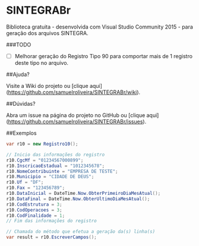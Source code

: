 # SINTEGRABr
Biblioteca gratuita  - desenvolvida com Visual Studio Community 2015 - para geração dos arquivos SINTEGRA.

###TODO

- [ ] Melhorar geração do Registro Tipo 90 para comportar mais de 1 registro deste tipo no arquivo.

##Ajuda?

Visite a Wiki do projeto ou [clique aqui] (https://github.com/samuelroliveira/SINTEGRABr/wiki).

##Dúvidas?

Abra um issue na página do projeto no GitHub ou [clique aqui] (https://github.com/samuelroliveira/SINTEGRABr/issues).

##Exemplos

```cs
var r10 = new Registro10();

// Inicio das informações do registro
r10.CgcMf = "01234567000899";
r10.InscricaoEstadual = "1012345678";
r10.NomeContribuinte = "EMPRESA DE TESTE";
r10.Municipio = "CIDADE DE DEUS";
r10.Uf = "DF";
r10.Fax = "123456789";
r10.DataInicial = DateTime.Now.ObterPrimeiroDiaMesAtual();
r10.DataFinal = DateTime.Now.ObterUltimoDiaMesAtual();
r10.CodEstrutura = 3;
r10.CodOperacoes = 3;
r10.CodFinalidade = 1;
// Fim das informações do registro

// Chamada do método que efetua a geração da(s) linha(s)
var result = r10.EscreverCampos();
```
